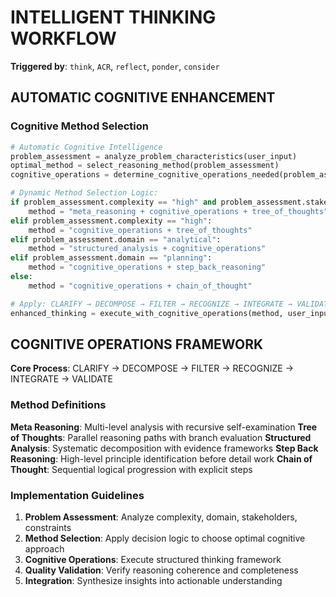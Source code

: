 <!-- FILE_MAP_BEGIN 
<!--
{"file_metadata":{"title":"INTELLIGENT THINKING WORKFLOW","description":"Documentation detailing the Intelligent Thinking Workflow, including automatic cognitive enhancement methods, dynamic method selection logic, and a cognitive operations framework with method definitions and implementation guidelines.","last_updated":"2025-07-31","type":"documentation"},"ai_instructions":"Analyze the document to understand the Intelligent Thinking Workflow, focusing on cognitive enhancement methods, dynamic selection logic, and the structured cognitive operations framework. Use the section divisions and key elements to facilitate navigation and comprehension of the workflow, method definitions, and implementation guidelines. Pay attention to code blocks illustrating method selection logic and the core cognitive process steps.","sections":[{"name":"INTELLIGENT THINKING WORKFLOW Overview","description":"Introduction to the Intelligent Thinking Workflow including trigger keywords and initial context for cognitive enhancement.","line_start":7,"line_end":12},{"name":"Automatic Cognitive Enhancement","description":"Details on automatic cognitive enhancement with a focus on cognitive method selection and related code implementation.","line_start":13,"line_end":20},{"name":"Dynamic Method Selection Logic","description":"Code block illustrating the logic for selecting cognitive methods dynamically based on problem characteristics.","line_start":21,"line_end":32},{"name":"Cognitive Operations Framework","description":"Explanation of the core cognitive operations framework including the main process steps and their significance.","line_start":33,"line_end":36},{"name":"Method Definitions","description":"Definitions and explanations of key cognitive methods used within the framework such as Meta Reasoning and Tree of Thoughts.","line_start":37,"line_end":48},{"name":"Implementation Guidelines","description":"Step-by-step guidelines for implementing the cognitive operations framework including problem assessment, method selection, and quality validation.","line_start":49,"line_end":59}],"key_elements":[{"name":"Trigger Keywords","description":"List of keywords that trigger the Intelligent Thinking Workflow.","line":8},{"name":"Cognitive Method Selection Code Block","description":"Python code demonstrating how cognitive methods are selected based on problem assessment.","line":14},{"name":"Dynamic Method Selection Logic Code","description":"Conditional logic within the code block that determines the appropriate cognitive method based on problem complexity and domain.","line":21},{"name":"Core Cognitive Process Steps","description":"The main cognitive operations framework steps: CLARIFY, DECOMPOSE, FILTER, RECOGNIZE, INTEGRATE, VALIDATE.","line":34},{"name":"Method Definitions List","description":"Descriptions of various cognitive methods such as Meta Reasoning, Tree of Thoughts, and Chain of Thought.","line":38},{"name":"Implementation Guidelines List","description":"Numbered list outlining the implementation steps for the cognitive operations framework.","line":49}]}
-->
<!-- FILE_MAP_END -->

# INTELLIGENT THINKING WORKFLOW

**Triggered by**: `think`, `ACR`, `reflect`, `ponder`, `consider`

## AUTOMATIC COGNITIVE ENHANCEMENT

### Cognitive Method Selection

```python
# Automatic Cognitive Intelligence
problem_assessment = analyze_problem_characteristics(user_input)
optimal_method = select_reasoning_method(problem_assessment)
cognitive_operations = determine_cognitive_operations_needed(problem_assessment)

# Dynamic Method Selection Logic:
if problem_assessment.complexity == "high" and problem_assessment.stakeholders > 2:
    method = "meta_reasoning + cognitive_operations + tree_of_thoughts"
elif problem_assessment.complexity == "high":
    method = "cognitive_operations + tree_of_thoughts"
elif problem_assessment.domain == "analytical":
    method = "structured_analysis + cognitive_operations"
elif problem_assessment.domain == "planning":
    method = "cognitive_operations + step_back_reasoning"
else:
    method = "cognitive_operations + chain_of_thought"

# Apply: CLARIFY → DECOMPOSE → FILTER → RECOGNIZE → INTEGRATE → VALIDATE
enhanced_thinking = execute_with_cognitive_operations(method, user_input)
```

## COGNITIVE OPERATIONS FRAMEWORK

**Core Process**: CLARIFY → DECOMPOSE → FILTER → RECOGNIZE → INTEGRATE → VALIDATE

### Method Definitions

**Meta Reasoning**: Multi-level analysis with recursive self-examination
**Tree of Thoughts**: Parallel reasoning paths with branch evaluation
**Structured Analysis**: Systematic decomposition with evidence frameworks
**Step Back Reasoning**: High-level principle identification before detail work
**Chain of Thought**: Sequential logical progression with explicit steps

### Implementation Guidelines

1. **Problem Assessment**: Analyze complexity, domain, stakeholders, constraints
2. **Method Selection**: Apply decision logic to choose optimal cognitive approach
3. **Cognitive Operations**: Execute structured thinking framework
4. **Quality Validation**: Verify reasoning coherence and completeness
5. **Integration**: Synthesize insights into actionable understanding
